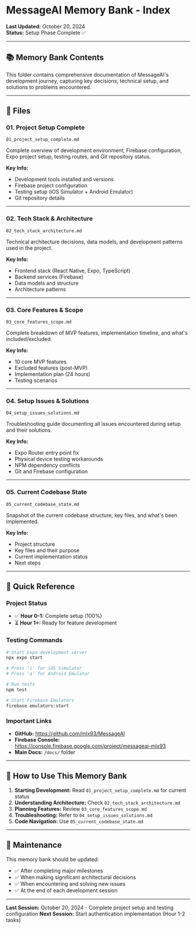 # MessageAI Memory Bank - Index

**Last Updated:** October 20, 2024  
**Status:** Setup Phase Complete ✅

---

## 📚 Memory Bank Contents

This folder contains comprehensive documentation of MessageAI's development journey, capturing key decisions, technical setup, and solutions to problems encountered.

---

## 📑 Files

### **01. Project Setup Complete**
`01_project_setup_complete.md`

Complete overview of development environment, Firebase configuration, Expo project setup, testing routes, and Git repository status.

**Key Info:**
- Development tools installed and versions
- Firebase project configuration
- Testing setup (iOS Simulator + Android Emulator)
- Git repository details

---

### **02. Tech Stack & Architecture**
`02_tech_stack_architecture.md`

Technical architecture decisions, data models, and development patterns used in the project.

**Key Info:**
- Frontend stack (React Native, Expo, TypeScript)
- Backend services (Firebase)
- Data models and structure
- Architecture patterns

---

### **03. Core Features & Scope**
`03_core_features_scope.md`

Complete breakdown of MVP features, implementation timeline, and what's included/excluded.

**Key Info:**
- 10 core MVP features
- Excluded features (post-MVP)
- Implementation plan (24 hours)
- Testing scenarios

---

### **04. Setup Issues & Solutions**
`04_setup_issues_solutions.md`

Troubleshooting guide documenting all issues encountered during setup and their solutions.

**Key Info:**
- Expo Router entry point fix
- Physical device testing workarounds
- NPM dependency conflicts
- Git and Firebase configuration

---

### **05. Current Codebase State**
`05_current_codebase_state.md`

Snapshot of the current codebase structure, key files, and what's been implemented.

**Key Info:**
- Project structure
- Key files and their purpose
- Current implementation status
- Next steps

---

## 🎯 Quick Reference

### **Project Status**
- ✅ **Hour 0-1:** Complete setup (100%)
- ⏳ **Hour 1+:** Ready for feature development

### **Testing Commands**
```bash
# Start Expo development server
npx expo start

# Press 'i' for iOS Simulator
# Press 'a' for Android Emulator

# Run tests
npm test

# Start Firebase Emulators
firebase emulators:start
```

### **Important Links**
- **GitHub:** https://github.com/mlx93/MessageAI
- **Firebase Console:** https://console.firebase.google.com/project/messageai-mlx93
- **Main Docs:** `/docs/` folder

---

## 📝 How to Use This Memory Bank

1. **Starting Development:** Read `01_project_setup_complete.md` for current status
2. **Understanding Architecture:** Check `02_tech_stack_architecture.md`
3. **Planning Features:** Review `03_core_features_scope.md`
4. **Troubleshooting:** Refer to `04_setup_issues_solutions.md`
5. **Code Navigation:** Use `05_current_codebase_state.md`

---

## 🔄 Maintenance

This memory bank should be updated:
- ✅ After completing major milestones
- ✅ When making significant architectural decisions
- ✅ When encountering and solving new issues
- ✅ At the end of each development session

---

**Last Session:** October 20, 2024 - Complete project setup and testing configuration
**Next Session:** Start authentication implementation (Hour 1-2 tasks)


